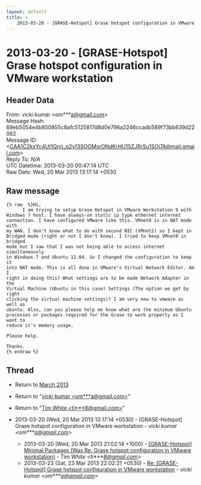 ```yaml
---
layout: default
title: >
    2013-03-20 - [GRASE-Hotspot] Grase hotspot configuration in VMware workstation
---
```


# 2013-03-20 - [GRASE-Hotspot] Grase hotspot configuration in VMware workstation

## Header Data

From: vicki kumar \<om***a@gmail.com\><br>
Message Hash: 69eb5054e4b850855c8afc5125817d8d0e796a2246ccadb589f73bb639d22062<br>
Message ID: \<CAA1C2kxYc4Ut1Qrcj_p2yf3SOOMsrONdKrHU15ZJRrSu1SOj7A@mail.gmail.com\><br>
Reply To: _N/A_<br>
UTC Datetime: 2013-03-20 00:47:14 UTC<br>
Raw Date: Wed, 20 Mar 2013 13:17:14 +0530<br>

## Raw message

```
{% raw  %}Hi,
      I am trying to setup Grase Hotspot in VMware Workstation 9 with
Windows 7 host. I have always-on static ip type ethernet internet
connection. I have configured VMware like this. VMnet0 is in NAT mode with
my WAN. I don't know what to do with second NIC (VMnet2) so I kept in
Bridged mode (right or not I don't know). I tried to keep VMnet0 in bridged
mode but I saw that I was not being able to access internet simultaneously
in Windows 7 and Ubuntu 12.04. So I changed the configuration to keep it
into NAT mode. This is all done in VMware's Virtual Network Editor. Am I
right in doing this? What settings are to be made Network Adapter in the
Virtual Machine (Ubuntu in this case) Settings (The option we get by right
clicking the virtual machine settings)? I am very new to vmware as well as
ubuntu. Also, can you please help me know what are the minimum Ubuntu
processes or packages required for the Grase to work properly as I want to
reduce it's memory usage.

Please help.

Thanks.
{% endraw %}
```

## Thread

+ Return to [March 2013](/archive/2013/03)

+ Return to "[vicki kumar <om***a<span>@</span>gmail.com>](/authors/om___a_at_gmail_com)"
+ Return to "[Tim White <ti***8<span>@</span>gmail.com>](/authors/ti___8_at_gmail_com)"

+ 2013-03-20 (Wed, 20 Mar 2013 13:17:14 +0530) - [GRASE-Hotspot] Grase hotspot configuration in VMware workstation - _vicki kumar \<om***a@gmail.com\>_
  + 2013-03-20 (Wed, 20 Mar 2013 21:02:14 +1000) - [[GRASE-Hotspot] Minimal Packages (Was Re: Grase hotspot configuration in VMware workstation)](/archive/2013/03/8d351379f1dd4547b4c8bfaf8048bfa23d1ba9dd7041ecbafc951b9d82982348) - _Tim White \<ti***8@gmail.com\>_
  + 2013-03-23 (Sat, 23 Mar 2013 22:02:21 +0530) - [Re: [GRASE-Hotspot] Grase hotspot configuration in VMware	workstation](/archive/2013/03/0595b10d990df41b992dffb01f29332d8b51f8c625021232e5d571c91c5b1a7e) - _vicki kumar \<om***a@gmail.com\>_


